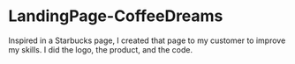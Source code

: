# LandingPage-CoffeeDreams
Inspired in a Starbucks page, I created that page to my customer to improve my skills. I did the logo, the product, and the code.
